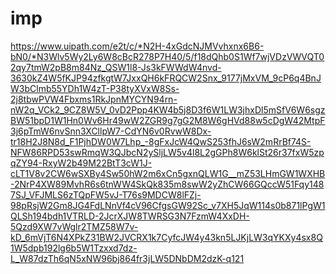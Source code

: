 # imp

https://www.uipath.com/e2t/c/*N2H-4xGdcNJMVvhxnx6B6-bN0/*N3Wlv5Wy2Ly6W8cBcR278P7H40/5/f18dQhb0S1Wf7wjVDzVWVQT02qy7tmW2pB8m84Nz_QSW1l8-Js3kFWWdW4nvd-3630kZ4W5fKJP94zfkgtW7JxxQH6kFRQCW2Snx_9177jMxVM_9cP6q4BnJW3bClmb55YDh1W4zT-P38tyXVxW8Ss-2j8tbwPVW4Fbxms1RkJpnMYCYN94rn-nW2q_VCk2_9CZ8W5V_0vD2Ppp4KW4b5j8D3f6W1LW3jhxDl5mSfV6W6sgzBW51bpD1W1Hn0Wv6Hr49wW2ZGR9g7gG2M8W6gHVd88w5cDgW42MtpF3j6pTmW6nvSnn3XCllpW7-CdYN6v0RvwW8Dx-tr18H2J8N8d_F1PjhDW0W7Lhp_-8gFxJcW4QwS253fhJ6sW2mRrBf74S-NFW86RPD53swRmqW3QJbcN2ySljLW5v4l8L2gGPh8W6klSt26r37fxW5zpqZY94-RxyW2b49M22BtT3cW1J-cLT1V8v2CW6wSXBy4Sw50hW2m6xCn5gxnQLW1G__mZ53LHmGW1WXHB-2NrP4XW89MvhR6s6tnWW4SkQk835m8swW2yZhCW66GQccW51Fqy1487SJ_VFJMLS6zTQpFW5vJ-T76s9MDCW8lFZj-98pRsjW2Gm8JG4FdLNnVf4cV96CfgsGW92Sc_v7XH5JqW114s0b871lPgW1QLSh194bdh1VTRLD-2JcrXJW8TWRSG3N7FzmW4XxDH-5Qzd9XW7vWglr2TMZ58W7v-kD_6mVjT6N4XPkZ31BW2JVCRX1k7CyfcJW4y43kn5LJKjLW3qYKXy4sx8Q1W5dpb192lg6b5W1Tzxxd7dz-L_W87dzTh6qN5xNW96bj864fr3jLW5DNbDM2dzK-q121
